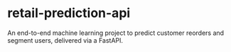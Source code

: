 # retail-prediction-api
An end-to-end machine learning project to predict customer reorders and segment users, delivered via a FastAPI.
